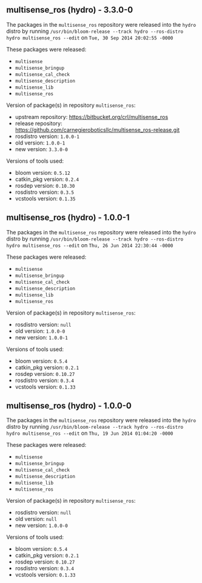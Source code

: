 ## multisense_ros (hydro) - 3.3.0-0

The packages in the `multisense_ros` repository were released into the `hydro` distro by running `/usr/bin/bloom-release --track hydro --ros-distro hydro multisense_ros --edit` on `Tue, 30 Sep 2014 20:02:55 -0000`

These packages were released:
- `multisense`
- `multisense_bringup`
- `multisense_cal_check`
- `multisense_description`
- `multisense_lib`
- `multisense_ros`

Version of package(s) in repository `multisense_ros`:
- upstream repository: https://bitbucket.org/crl/multisense_ros
- release repository: https://github.com/carnegieroboticsllc/multisense_ros-release.git
- rosdistro version: `1.0.0-1`
- old version: `1.0.0-1`
- new version: `3.3.0-0`

Versions of tools used:
- bloom version: `0.5.12`
- catkin_pkg version: `0.2.4`
- rosdep version: `0.10.30`
- rosdistro version: `0.3.5`
- vcstools version: `0.1.35`


## multisense_ros (hydro) - 1.0.0-1

The packages in the `multisense_ros` repository were released into the `hydro` distro by running `/usr/bin/bloom-release --track hydro --ros-distro hydro multisense_ros --edit` on `Thu, 26 Jun 2014 22:30:44 -0000`

These packages were released:
- `multisense`
- `multisense_bringup`
- `multisense_cal_check`
- `multisense_description`
- `multisense_lib`
- `multisense_ros`

Version of package(s) in repository `multisense_ros`:
- rosdistro version: `null`
- old version: `1.0.0-0`
- new version: `1.0.0-1`

Versions of tools used:
- bloom version: `0.5.4`
- catkin_pkg version: `0.2.1`
- rosdep version: `0.10.27`
- rosdistro version: `0.3.4`
- vcstools version: `0.1.33`


## multisense_ros (hydro) - 1.0.0-0

The packages in the `multisense_ros` repository were released into the `hydro` distro by running `/usr/bin/bloom-release --track hydro --ros-distro hydro multisense_ros --edit` on `Thu, 19 Jun 2014 01:04:20 -0000`

These packages were released:
- `multisense`
- `multisense_bringup`
- `multisense_cal_check`
- `multisense_description`
- `multisense_lib`
- `multisense_ros`

Version of package(s) in repository `multisense_ros`:
- rosdistro version: `null`
- old version: `null`
- new version: `1.0.0-0`

Versions of tools used:
- bloom version: `0.5.4`
- catkin_pkg version: `0.2.1`
- rosdep version: `0.10.27`
- rosdistro version: `0.3.4`
- vcstools version: `0.1.33`


